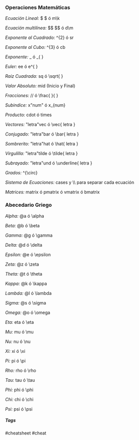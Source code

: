 ### Operaciones Matemáticas

*Ecuación Lineal:*  $ $ ó m\k

*Ecuación multilínea:*  $\$ $\$ ó d\m

*Exponente al Cuadrado:*  ^{2} ó sr

*Exponente al Cubo:*  ^{3} ó cb

*Exponente:*  _ ó \_{ } 

*Euler:*  ee ó e^{ }

*Raiz Cuadrada:*  sq ó \\sqrt{ }

*Valor Absoluto:*  mid (Inicio y Final)

*Fracciones:*  // ó \frac{ }{ }

*Subindice:*  x"num" ó x_{num}

*Producto:*  cdot ó times

*Vectores:*  "letra"vec ó \vec{ letra }

*Conjugado:*  "letra"bar ó \bar{ letra }

*Sombrerito:*  "letra"hat ó \hat{ letra }

*Virgulilla:*  "letra"tilde ó \tilde{ letra }

*Subrayado:*  "letra"und ó \underline{ letra }

*Grados:*  ^{\circ}

*Sistema de Ecuaciones:*  cases y \\\\ para separar cada ecuación

*Matrices:*  matrix ó pmatrix ó vmatrix ó bmatrix
<br>
### Abecedario Griego

*Alpha:*  @a ó \\alpha

*Beta:*  @b ó \\beta

*Gamma:*  @g ó \\gamma

*Delta:*  @d ó \\delta

*Epsilon:*  @e ó \\epsilon

*Zeta:*  @z ó \\zeta

*Theta:*  @t ó \\theta

*Kappa:*  @k ó \\kappa

*Lambda:*  @l ó \\lambda

*Sigma:*  @s ó \\sigma

*Omega:*  @o ó \\omega

*Eta:*  eta ó \\eta

*Mu:*  mu ó \\mu

*Nu:*  nu ó \\nu

*Xi:*  xi ó \\xi

*Pi:*  pi ó \\pi

*Rho:*  rho ó \\rho

*Tau:*  tau ó \\tau

*Phi:*  phi ó \\phi

*Chi:*  chi ó \\chi

*Psi:*  psi ó \\psi

##### Tags

#cheatsheet #cheat